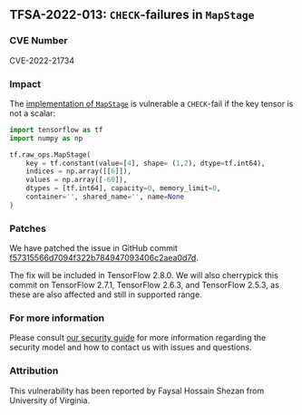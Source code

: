 ## TFSA-2022-013: `CHECK`-failures in `MapStage`

### CVE Number
CVE-2022-21734

### Impact
The [implementation of `MapStage`](https://github.com/tensorflow/tensorflow/blob/5100e359aef5c8021f2e71c7b986420b85ce7b3d/tensorflow/core/kernels/map_stage_op.cc#L519-L550) is vulnerable a `CHECK`-fail if the key tensor is not a scalar:

```python
import tensorflow as tf
import numpy as np

tf.raw_ops.MapStage(
    key = tf.constant(value=[4], shape= (1,2), dtype=tf.int64),
    indices = np.array([[6]]),
    values = np.array([-60]),
    dtypes = [tf.int64], capacity=0, memory_limit=0,
    container='', shared_name='', name=None
)
```

### Patches
We have patched the issue in GitHub commit [f57315566d7094f322b784947093406c2aea0d7d](https://github.com/tensorflow/tensorflow/commit/f57315566d7094f322b784947093406c2aea0d7d).

The fix will be included in TensorFlow 2.8.0. We will also cherrypick this commit on TensorFlow 2.7.1, TensorFlow 2.6.3, and TensorFlow 2.5.3, as these are also affected and still in supported range.

### For more information
Please consult [our security guide](https://github.com/tensorflow/tensorflow/blob/master/SECURITY.md) for more information regarding the security model and how to contact us with issues and questions.

### Attribution
This vulnerability has been reported by Faysal Hossain Shezan from University of Virginia.

